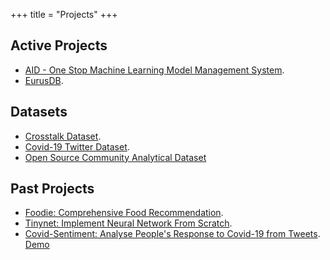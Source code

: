 +++
title = "Projects"
+++

## Active Projects

* [AID - One Stop Machine Learning Model Management System](https://github.com/autoai-org/aid). 
* [EurusDB](https://github.com/autoai-org/eurusdb).

## Datasets

* [Crosstalk Dataset](https://github.com/xzyaoi/crosstalk-dataset).
* [Covid-19 Twitter Dataset](https://github.com/xzyaoi/covid-sentiment).
* [Open Source Community Analytical Dataset](https://github.com/xzyaoi/diversity-in-open-source)

## Past Projects

* [Foodie: Comprehensive Food Recommendation](https://www.youtube.com/watch?v=WE7AFbWejHs&feature=youtu.be).
* [Tinynet: Implement Neural Network From Scratch](https://github.com/xzyaoi/tinynet).
* [Covid-Sentiment: Analyse People's Response to Covid-19 from Tweets](https://github.com/xzyaoi/covid-sentiment/tree/master/webapp). [Demo](https://covid19.yaonotes.org/)